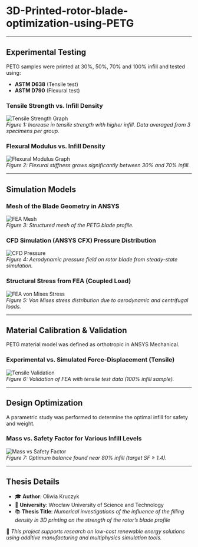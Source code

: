# 3D-Printed-rotor-blade-optimization-using-PETG

---

## Experimental Testing

PETG samples were printed at 30%, 50%, 70% and 100% infill and tested using:

- **ASTM D638** (Tensile test)
- **ASTM D790** (Flexural test)

### Tensile Strength vs. Infill Density

![Tensile Strength Graph](plots/tensile_strength_vs_infill.png)  
*Figure 1: Increase in tensile strength with higher infill. Data averaged from 3 specimens per group.*

### Flexural Modulus vs. Infill Density

![Flexural Modulus Graph](plots/flexural_modulus_vs_infill.png)  
*Figure 2: Flexural stiffness grows significantly between 30% and 70% infill.*

---

## Simulation Models

### Mesh of the Blade Geometry in ANSYS

![FEA Mesh](plots/blade_mesh.png)  
*Figure 3: Structured mesh of the PETG blade profile.*

### CFD Simulation (ANSYS CFX) Pressure Distribution

![CFD Pressure](plots/cfd_pressure_distribution.png)  
*Figure 4: Aerodynamic pressure field on rotor blade from steady-state simulation.*

### Structural Stress from FEA (Coupled Load)

![FEA von Mises Stress](plots/fea_stress_vonmises.png)  
*Figure 5: Von Mises stress distribution due to aerodynamic and centrifugal loads.*

---

## Material Calibration & Validation

PETG material model was defined as orthotropic in ANSYS Mechanical.

### Experimental vs. Simulated Force-Displacement (Tensile)

![Tensile Validation](plots/validation_tensile_fd_curve.png)  
*Figure 6: Validation of FEA with tensile test data (100% infill sample).*

---

## Design Optimization

A parametric study was performed to determine the optimal infill for safety and weight.

###  Mass vs. Safety Factor for Various Infill Levels

![Mass vs Safety Factor](plots/mass_vs_safety_factor.png)  
*Figure 7: Optimum balance found near 80% infill (target SF ≥ 1.4).*

---

## Thesis Details

- 🎓 **Author**: Oliwia Kruczyk  
- 🏫 **University**: Wrocław University of Science and Technology  
- 📚 **Thesis Title**: *Numerical investigations of the influence of the filling density in 3D printing on the strength of the rotor’s blade profile*  


🔬 *This project supports research on low-cost renewable energy solutions using additive manufacturing and multiphysics simulation tools.*
